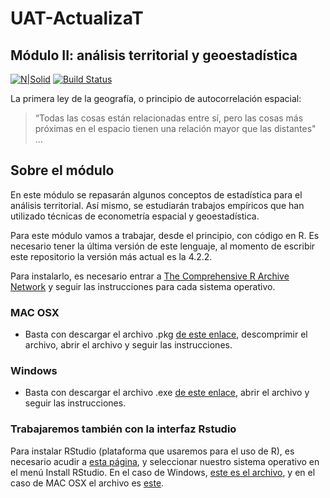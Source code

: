 # UAT-ActualizaT
## Módulo II: análisis territorial y geoestadística
[![N|Solid](https://fiuat.mx/images/uat.png)](https://fiuat.mx/)
[![Build Status](https://travis-ci.org/joemccann/dillinger.svg?branch=master)](https://travis-ci.org/joemccann/dillinger)

La primera ley de la geografía, o principio de autocorrelación espacial:
> “Todas las cosas están relacionadas entre sí, pero las cosas más próximas en el espacio tienen una relación mayor que las distantes" ...

## Sobre el módulo
En este módulo se repasarán algunos conceptos de estadística para el análisis territorial. Así mismo, se estudiarán trabajos empíricos que han utilizado técnicas de econometría espacial y geoestadística. 

Para este módulo vamos a trabajar, desde el principio, con código en R. Es necesario tener la última versión de este lenguaje, al momento de escribir este repositorio la versión más actual es la 4.2.2.

Para instalarlo, es necesario entrar a [The Comprehensive R Archive Network](https://cran.r-project.org/) y seguir las instrucciones para cada sistema operativo.
### MAC OSX
* Basta con descargar el archivo .pkg [de este enlace](https://cran.r-project.org/bin/macosx/base/R-4.2.2.pkg), descomprimir el archivo, abrir el archivo y seguir las instrucciones.
### Windows
* Basta con descargar el archivo .exe [de este enlace](https://cran.r-project.org/bin/windows/base/R-4.2.2-win.exe), abrir el archivo y seguir las instrucciones.
### Trabajaremos también con la interfaz Rstudio
Para instalar RStudio (plataforma que usaremos para el uso de R), es necesario acudir a [esta página](https://posit.co/download/rstudio-desktop/), y seleccionar nuestro sistema operativo en el menú Install RStudio. En el caso de Windows, [este es el archivo](https://download1.rstudio.org/electron/windows/RStudio-2022.12.0-353.exe), y en el caso de MAC OSX el archivo es [este](https://download1.rstudio.org/electron/macos/RStudio-2022.12.0-353.dmg).
